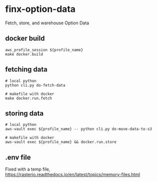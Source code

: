 # finx-option-data
Fetch, store, and warehouse Option Data

## docker build
```
aws_profile_session ${profile_name}
make docker.build
```

## fetching data
```
# local python
python cli.py do-fetch-data

# makefile with docker
make docker.run.fetch
```

## storing data
```
# local python
aws-vault exec ${profile_name} -- python cli.py do-move-data-to-s3

# makefile with docker
aws-vault exec ${profile_name} && docker.run.store
```

## .env file
Fixed with a temp file, 
https://rasterio.readthedocs.io/en/latest/topics/memory-files.html